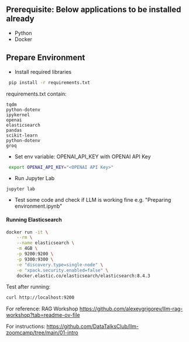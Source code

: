 ## Prerequisite: Below applications to be installed already
- Python
- Docker

## Prepare Environment

- Install required libraries
```bash
 pip install -r requirements.txt
```
requirements.txt contain:
```
tqdm
python-dotenv
ipykernel
openai
elasticsearch
pandas
scikit-learn
python-dotenv
groq
```

- Set env variable: OPENAI_API_KEY with OPENAI API Key
```bash
 export OPENAI_API_KEY="<OPENAI API Key>"
```

- Run Jupyter Lab
```
jupyter lab
```

- Test some code and check if LLM is working fine e.g. "Preparing environment.ipynb"

#### Running Elasticsearch
```bash
docker run -it \
    --rm \
    --name elasticsearch \
    -m 4GB \
    -p 9200:9200 \
    -p 9300:9300 \
    -e "discovery.type=single-node" \
    -e "xpack.security.enabled=false" \
    docker.elastic.co/elasticsearch/elasticsearch:8.4.3
```

Test after running:

```bash
curl http://localhost:9200
```

For reference: RAG Workshop https://github.com/alexeygrigorev/llm-rag-workshop?tab=readme-ov-file 

For instructions: https://github.com/DataTalksClub/llm-zoomcamp/tree/main/01-intro 
